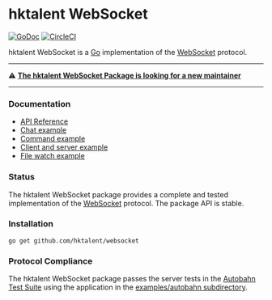 # hktalent WebSocket

[![GoDoc](https://godoc.org/github.com/hktalent/websocket?status.svg)](https://godoc.org/github.com/hktalent/websocket)
[![CircleCI](https://circleci.com/gh/hktalent/websocket.svg?style=svg)](https://circleci.com/gh/hktalent/websocket)

hktalent WebSocket is a [Go](http://golang.org/) implementation of the
[WebSocket](http://www.rfc-editor.org/rfc/rfc6455.txt) protocol.


---

⚠️ **[The hktalent WebSocket Package is looking for a new maintainer](https://github.com/hktalent/websocket/issues/370)**

---

### Documentation

* [API Reference](https://pkg.go.dev/github.com/hktalent/websocket?tab=doc)
* [Chat example](https://github.com/hktalent/websocket/tree/master/examples/chat)
* [Command example](https://github.com/hktalent/websocket/tree/master/examples/command)
* [Client and server example](https://github.com/hktalent/websocket/tree/master/examples/echo)
* [File watch example](https://github.com/hktalent/websocket/tree/master/examples/filewatch)

### Status

The hktalent WebSocket package provides a complete and tested implementation of
the [WebSocket](http://www.rfc-editor.org/rfc/rfc6455.txt) protocol. The
package API is stable.

### Installation

    go get github.com/hktalent/websocket

### Protocol Compliance

The hktalent WebSocket package passes the server tests in the [Autobahn Test
Suite](https://github.com/crossbario/autobahn-testsuite) using the application in the [examples/autobahn
subdirectory](https://github.com/hktalent/websocket/tree/master/examples/autobahn).

